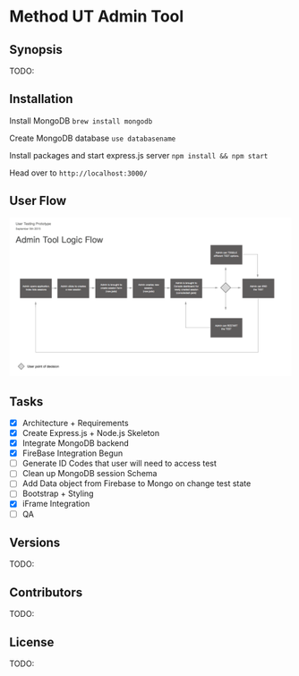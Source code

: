 # Method UT Admin Tool

## Synopsis

TODO:

## Installation

Install MongoDB `brew install mongodb`

Create MongoDB database `use databasename`

Install packages and start express.js server `npm install && npm start`

Head over to `http://localhost:3000/`

## User Flow

![alt tag](admin-tool-logic-flow.png)

## Tasks

- [x] Architecture + Requirements
- [x] Create Express.js + Node.js Skeleton
- [x] Integrate MongoDB backend
- [x] FireBase Integration Begun
- [ ] Generate ID Codes that user will need to access test
- [ ] Clean up MongoDB session Schema
- [ ] Add Data object from Firebase to Mongo on change test state  
- [ ] Bootstrap + Styling
- [x] iFrame Integration
- [ ] QA

## Versions

TODO:

## Contributors

TODO:

## License

TODO:
